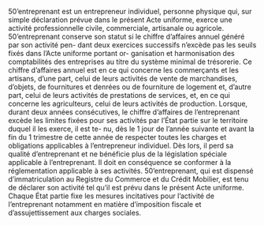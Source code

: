 50’entreprenant est un entrepreneur individuel, personne physique qui, sur simple
déclaration prévue dans le présent Acte uniforme, exerce une activité professionnelle civile,
commerciale, artisanale ou agricole.
50’entreprenant conserve son statut si le chiffre d’affaires annuel généré par son activité pen-
dant deux exercices successifs n’excède pas les seuils fixés dans l’Acte uniforme portant or-
ganisation et harmonisation des comptabilités des entreprises au titre du système minimal de
trésorerie.
Ce chiffre d’affaires annuel est en ce qui concerne les commerçants et les artisans, d’une part,
celui de leurs activités de vente de marchandises, d’objets, de fournitures et denrées ou de
fourniture de logement et, d’autre part, celui de leurs activités de prestations de services, et, en
ce qui concerne les agriculteurs, celui de leurs activités de production.
Lorsque, durant deux années consécutives, le chiffre d’affaires de l’entreprenant excède les
limites fixées pour ses activités par l’État partie sur le territoire duquel il les exerce, il est te-
nu, dès le 1 jour de l’année suivante et avant la fin du 1 trimestre de cette année
de respecter toutes les charges et obligations applicables à l’entrepreneur individuel. Dès lors,
il perd sa qualité d’entreprenant et ne bénéficie plus de la législation spéciale applicable à
l’entreprenant.
Il doit en conséquence se conformer à la réglementation applicable à ses activités.
50’entreprenant, qui est dispensé d’immatriculation au Registre du Commerce et du Crédit
Mobilier, est tenu de déclarer son activité tel qu’il est prévu dans le présent Acte uniforme.
Chaque État partie fixe les mesures incitatives pour l’activité de l’entreprenant notamment en
matière d’imposition fiscale et d’assujettissement aux charges sociales.